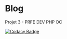 # Blog
 Projet 3 - PRFE DEV PHP OC
<br />

[![Codacy Badge](https://app.codacy.com/project/badge/Grade/c3958ea5270544fdbd48aaf0b9ca5eff)](https://www.codacy.com/gh/ludodrapo/Blog/dashboard?utm_source=github.com&amp;utm_medium=referral&amp;utm_content=ludodrapo/Blog&amp;utm_campaign=Badge_Grade)
